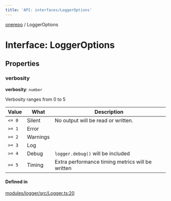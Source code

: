 ```yaml
---
title: 'API: interfaces/LoggerOptions'
---
```


<!--
Do not modify!
Changes to this file will automatically be overwritten from source.

To make changes, modify typedoc comments in the source files.
-->

[onerepo](/docs/core/api/public/) / LoggerOptions

# Interface: LoggerOptions

## Properties

### verbosity

**verbosity**: `number`

Verbosity ranges from 0 to 5

| Value  | What     | Description                                      |
| ------ | -------- | ------------------------------------------------ |
| `<= 0` | Silent   | No output will be read or written.               |
| `>= 1` | Error    |                                                  |
| `>= 2` | Warnings |                                                  |
| `>= 3` | Log      |                                                  |
| `>= 4` | Debug    | `logger.debug()` will be included                |
| `>= 5` | Timing   | Extra performance timing metrics will be written |

#### Defined in

[modules/logger/src/Logger.ts:20](https://github.com/paularmstrong/onerepo/blob/main/modules/logger/src/Logger.ts#L20)
